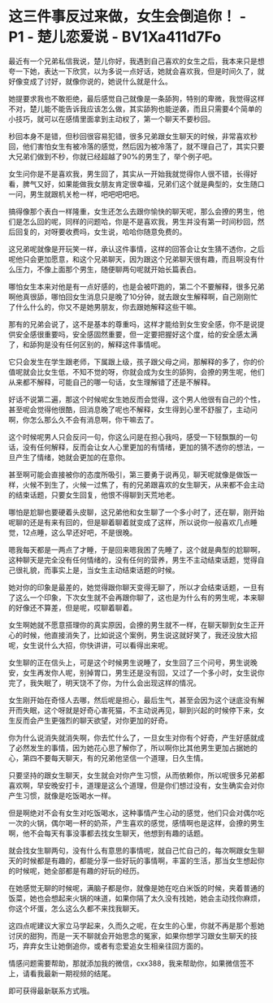 # 这三件事反过来做，女生会倒追你！ - P1 - 楚儿恋爱说 - BV1Xa411d7Fo

最近有一个兄弟私信我说，楚儿你好，我遇到自己喜欢的女生之后，我本来只是想夸一下她，表达一下欣赏，以为多说一点好话，她就会喜欢我，但是时间久了，就好像变成了讨好，就像你说的，她说什么就是什么。

她提要求我也不敢拒绝，最后感觉自己就像是一条舔狗，特别的卑微，我觉得这样不对，楚儿能不能告诉我应该怎么做，其实舔狗也能逆袭，而且只需要4个简单的小技巧，就可以在感情里面拿到主动权了，第一个聊天不要秒回。

秒回本身不是错，但秒回很容易犯错，很多兄弟跟女生聊天的时候，非常喜欢秒回，他们害怕女生有被冷落的感觉，然后因为被冷落了，就不理自己了，其实只要大兄弟们做到不秒，你就已经超越了90%的男生了，举个例子吧。

女生问你是不是喜欢我，男生回了，其实从一开始我就觉得你人很不错，长得好看，脾气又好，如果能做我女朋友肯定很幸福，兄弟们这个就是典型的，女生随口一问，男生就跟机关枪一样，吧吧吧吧吧。

搞得像那个表白一样隆重，女生还怎么去跟你愉快的聊天呢，那么会撩的男生，他们是怎么回的呢，同样的问题哈，你是不是喜欢我，男生并没有第一时间秒回，然后回复的，对呀要收费吗，女生说，哈哈你随意免费的。

这兄弟呢就像是开玩笑一样，承认这件事情，这样的回答会让女生猜不透你，之后呢他只会更加愿意，和这个兄弟聊天，因为跟这个兄弟聊天很有趣，而且啊没有什么压力，不像上面那个男生，随便聊两句呢就开始长篇表白。

哪怕女生本来对他是有一点好感的，也是会被吓跑的，第二个不要解释，很多兄弟啊他真很舔，哪怕回女生消息只是晚了10分钟，就去跟女生解释啊，自己刚刚忙了什么什么的，你又不是她男朋友，你去跟她解释这些干嘛。

那有的兄弟会说了，这不是基本的尊重吗，这样才能给到女生安全感，你不是说提供安全感很重要吗，安全感固然重要，但一定要把握好这个度，给的安全感太满了，和舔狗是没有任何区别的，解释这件事情呢。

它只会发生在学生跟老师，下属跟上级，孩子跟父母之间，那解释的多了，你的价值呢就会比女生低，不知不觉的呀，你就会成为女生的舔狗，会撩的男生呢，他们从来都不解释，可能自己的哪一句话，女生理解错了还是不解释。

好话不说第二遍，那这个时候呢女生她反而会觉得，这个男人他很有自己的个性，甚至呢会觉得他很酷，回消息晚了呢也不解释，女生得到心里不舒服了，主动问啊，你怎么那么久不会有消息啊，你干嘛去了。

这个时候呢男人只会反问一句，你这么问是在担心我吗，感受一下轻飘飘的一句话，没有任何解释，反而会让女人心里更加的有情绪，更加的猜不透你的想法，一旦产生了情绪，她就会更加的在意你。

甚至啊可能会直接被你的态度所吸引，第三要勇于说再见，聊天呢就像是做饭一样，火候不到生了，火候一过焦了，有的兄弟跟喜欢的女生聊天，从来都不会主动的结束话题，只要女生回复，他恨不得聊到天荒地老。

哪怕是尬聊也要硬着头皮聊，这兄弟他和女生聊了一个多小时了，还在聊，刚开始呢聊的还是有来有回的，但是聊着聊着就变成了这样，所以说你一般喜欢几点睡觉，12点睡，这么早还好吧，不是很晚。

嗯我每天都是一两点了才睡，于是回来嗯我困了先睡了，这个就是典型的尬聊啊，这种聊天是完全没有任何情绪的，没有任何的营养，男生不主动结束话题，觉得自己很礼貌，而事实上是，当女生主动结束话题的时候。

她对你的印象是最差的，她觉得跟你聊天变得无聊了，所以才会结束话题，一旦有了这么一个印象，下次女生就不会再跟你聊了，这也是为什么有的男生呢，本来聊的好像还不算差，但是呢，哎聊着聊着。

女生啊她就不愿意搭理你的真实原因，会撩的男生就不一样，在聊天聊到女生正开心的时候，他直接消失了，比如说这个案例，男生说这就好笑了，我还没放大招呢，女生说什么大招，你快讲讲，可以看得出来呢。

女生聊的正在信头上，可是这个时候男生说睡了，女生回了三个问号，男生说晚安，女生再发你人呢，别掉胃口，男生还是没有回，又过了一个多小时，女生说你完了，我失眠了，明天饶不了你，为什么会出现这样的情况。

女生刚开始在奇怪人去哪，然后呢是担心，最后生气，甚至会因为这个谜底没有解开而失眠，这个呀就是好奇心害死猫，不主动说再见，聊到兴起的时候停下来，女生反而会产生更强烈的聊天欲望，对你更加的好奇。

你为什么说消失就消失啊，你去忙什么了，一旦女生对你有个好奇，产生好感就成了必然发生的事情，因为她花心思了解你了，所以啊你比其他男生更加占据她的心，第四不要每天聊天，有的兄弟他坚信一个道理，日久生情。

只要坚持的跟女生聊天，女生就会对你产生习惯，从而依赖你，所以呢很多兄弟都喜欢啊，早安晚安打卡，道理是这么个道理，但是你们想过没有，女生确实会对你产生习惯，就像是吃饭喝水一样。

但是啊绝对不会有女生对吃饭喝水，这种事情产生心动的感觉，他们只会对偶尔吃一次的火锅，偶尔喝一杯的奶茶，产生喜欢的感觉，感情啊也是这样，会撩的男生啊，他不会每天有事没事都去找女生聊天，他想到有趣的话题。

就会找女生聊两句，没有什么有意思的事情呢，就自己忙自己的，每次啊跟女生聊天的时候都是有趣的，都能分享一些好玩的事情啊，丰富的生活，那当女生想起你的时候呢，她全部都是有趣的好玩的经历。

在她感觉无聊的时候呢，满脑子都是你，就像是她在吃白米饭的时候，夹着普通的饭菜，她也会想起来火锅的味道，如果你隔了太久没有找她，她会主动找你麻烦，你这个坏蛋，怎么这么久都不来找我聊天。

这四点呢建议大家立马学起来，久而久之呢，在女生的心里，你就不再是那个惹她讨厌的甜狗，而是一天不聊就会开始思念的冤家，如果你想学习跟女生聊天的技巧，弃弃女生让她倒追你，或者有恋爱追女生相亲往回方面的。

情感问题需要帮助，那就添加我的微信，cxx388，我来帮助你，如果微信签不上，请看我最新一期视频的结尾。

即可获得最新联系方式哦。